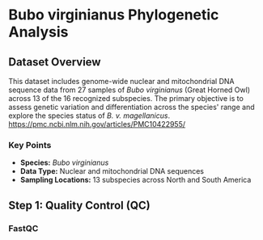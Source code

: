 # Bubo virginianus Phylogenetic Analysis

## Dataset Overview
This dataset includes genome-wide nuclear and mitochondrial DNA sequence data from 27 samples of *Bubo virginianus* (Great Horned Owl) across 13 of the 16 recognized subspecies. The primary objective is to assess genetic variation and differentiation across the species' range and explore the species status of *B. v. magellanicus*.
https://pmc.ncbi.nlm.nih.gov/articles/PMC10422955/

### Key Points
- **Species:** *Bubo virginianus*
- **Data Type:** Nuclear and mitochondrial DNA sequences
- **Sampling Locations:** 13 subspecies across North and South America

## Step 1: Quality Control (QC)

### FastQC
